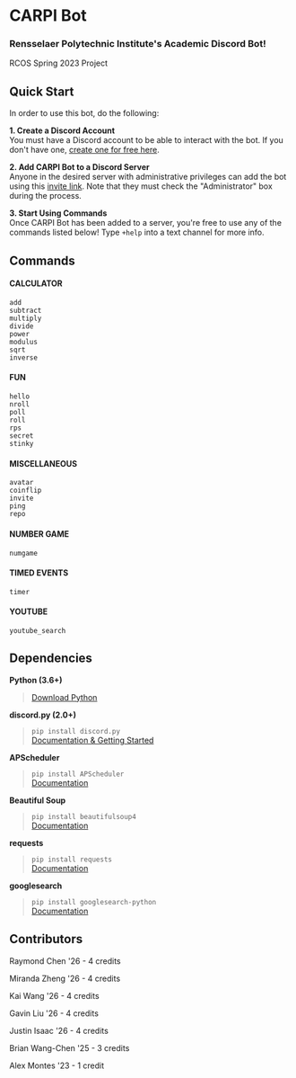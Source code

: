 # CARPI Bot

### Rensselaer Polytechnic Institute's Academic Discord Bot!

RCOS Spring 2023 Project

## Quick Start

In order to use this bot, do the following:

**1. Create a Discord Account** \
You must have a Discord account to be able to interact with the bot. If you don't have one, [create one for free here](https://discord.com/ "Click to redirect!").

**2. Add CARPI Bot to a Discord Server** \
Anyone in the desired server with administrative privileges can add the bot using this [invite link](https://discord.com/api/oauth2/authorize?client_id=1067560443444478034&permissions=8&scope=bot "Click to invite CARPI Bot to a server!"). Note that they must check the "Administrator" box during the process.

**3. Start Using Commands** \
Once CARPI Bot has been added to a server, you're free to use any of the commands listed below! Type `+help` into a text channel for more info.

## Commands
#### CALCULATOR
```
add
subtract
multiply
divide
power
modulus
sqrt
inverse
```
#### FUN
```
hello
nroll
poll
roll
rps
secret
stinky
```
#### MISCELLANEOUS
```
avatar
coinflip
invite
ping
repo
``` 
#### NUMBER GAME
```
numgame
```
#### TIMED EVENTS
```
timer
```  
#### YOUTUBE
```
youtube_search
```

## Dependencies
**Python (3.6+)**
> [Download Python](https://www.python.org "Click to redirect!")

**discord.py (2.0+)**
> `pip install discord.py` \
> [Documentation & Getting Started](https://discordpy.readthedocs.io/en/latest/index.html "Click to redirect!")

**APScheduler**
> `pip install APScheduler` \
> [Documentation](https://apscheduler.readthedocs.io/en/master/ "Click to redirect!")

**Beautiful Soup**
> `pip install beautifulsoup4` \
> [Documentation](https://beautiful-soup-4.readthedocs.io/en/latest "Click to redirect!")

**requests**
> `pip install requests` \
> [Documentation](https://requests.readthedocs.io/en/latest "Click to redirect!")

**googlesearch**
> `pip install googlesearch-python` \
> [Documentation](https://python-googlesearch.readthedocs.io/en/latest "Click to redirect!")


## Contributors

Raymond Chen    '26  -  4 credits 

Miranda Zheng   '26  -  4 credits

Kai Wang        '26  -  4 credits

Gavin Liu       '26  -  4 credits

Justin Isaac    '26  -  4 credits

Brian Wang-Chen '25  -  3 credits

Alex Montes     '23  -  1 credit
